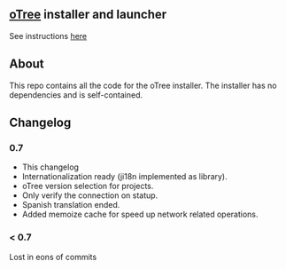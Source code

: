 
## [oTree](http://demo.otree.org/) installer and launcher

See instructions [here](http://www.otree.org/download/)

## About

This repo contains all the code for the oTree installer. The installer
has no dependencies and is self-contained.


## Changelog

### 0.7

-   This changelog
-   Internationalization ready (ji18n implemented as library).
-   oTree version selection for projects.
-   Only verify the connection on statup.
-   Spanish translation ended.
-   Added memoize cache for speed up network related operations.

### < 0.7

Lost in eons of commits


